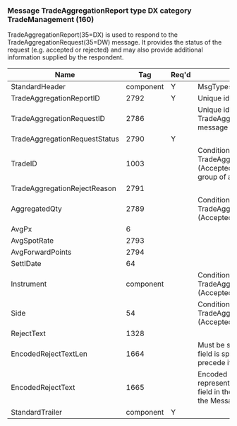 ### Message TradeAggregationReport type DX category TradeManagement (160)

TradeAggregationReport(35=DX) is used to respond to the TradeAggregationRequest(35=DW) message. It provides the status of the request (e.g. accepted or rejected) and may also provide additional information supplied by the respondent.

| Name                          | Tag       | Req'd | Documentation                                                                                                                               |
|-------------------------------|-----------|----------|-------------------------------------------------------------------------------------------------------------------------------|
| StandardHeader                | component |   Y   | MsgType=DX                                                                                                                               |
| TradeAggregationReportID      | 2792      |   Y   | Unique identifier for the report message.                                                                                                       |
| TradeAggregationRequestID     | 2786      |       | Unique identifier for the TradeAggregationRequest(35=DW) message being responded to.                                                            |
| TradeAggregationRequestStatus | 2790      |   Y   |                                                                                                                                |
| TradeID                       | 1003      |       | Conditionally required when TradeAggregationRequestStatus(2790)=0 (Accepted)./P/The trade identifier for the group of aggregated trades.        |
| TradeAggregationRejectReason  | 2791      |       |                                                                                                                                |
| AggregatedQty                 | 2789      |       | Conditionally required when TradeAggregationRequestStatus(2790)=0 (Accepted).                                                                   |
| AvgPx                         | 6         |       |                                                                                                                                |
| AvgSpotRate                   | 2793      |       |                                                                                                                                |
| AvgForwardPoints              | 2794      |       |                                                                                                                                |
| SettlDate                     | 64        |       |                                                                                                                                |
| Instrument                    | component |       | Conditionally required when TradeAggregationRequestStatus(2790)=0 (Accepted).                                                                   |
| Side                          | 54        |       | Conditionally required when TradeAggregationRequestStatus(2790)=0 (Accepted).                                                                   |
| RejectText                    | 1328      |       |                                                                                                                                |
| EncodedRejectTextLen          | 1664      |       | Must be set if EncodedRejectText(1665) field is specified and must immediately precede it.                                                      |
| EncodedRejectText             | 1665      |       | Encoded (non-ASCII characters) representation of the RejectText(1328) field in the encoded format specified via the MessageEncoding(347) field. |
| StandardTrailer               | component |   Y   |                                                                                                                                |

